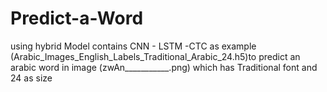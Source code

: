 # Predict-a-Word
using hybrid Model contains CNN - LSTM -CTC as example  (Arabic_Images_English_Labels_Traditional_Arabic_24.h5)to predict an arabic word in image (zwAn___________.png) which has Traditional font and 24 as size

